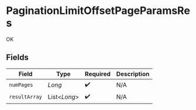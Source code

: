# PaginationLimitOffsetPageParamsRes

OK


## Fields

| Field              | Type               | Required           | Description        |
| ------------------ | ------------------ | ------------------ | ------------------ |
| `numPages`         | *Long*             | :heavy_check_mark: | N/A                |
| `resultArray`      | List<*Long*>       | :heavy_check_mark: | N/A                |